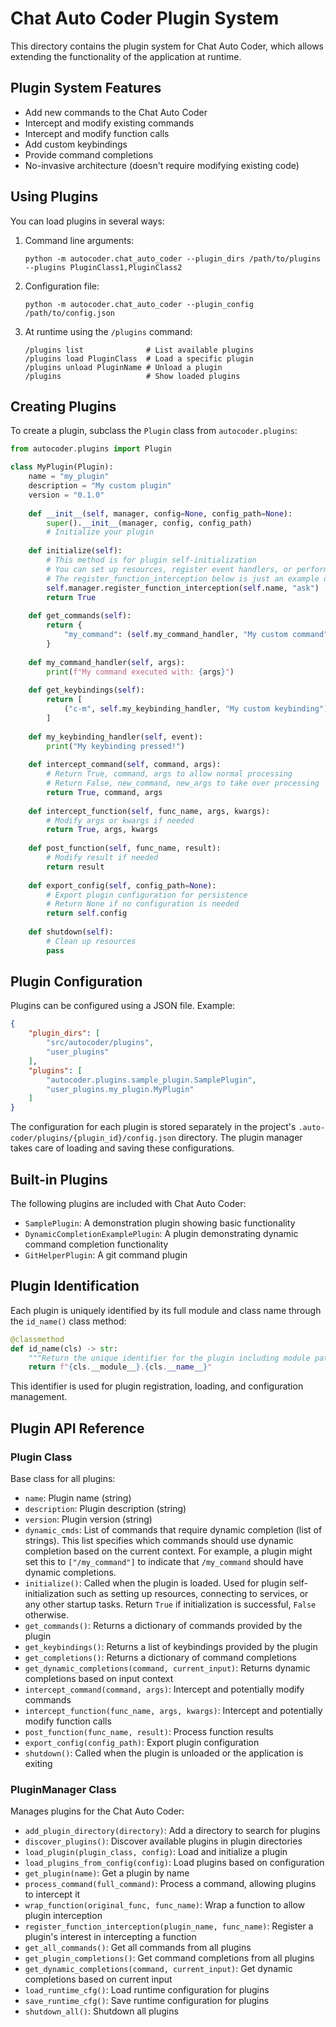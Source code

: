 # Chat Auto Coder Plugin System

This directory contains the plugin system for Chat Auto Coder, which allows extending the functionality of the application at runtime.

## Plugin System Features

- Add new commands to the Chat Auto Coder
- Intercept and modify existing commands
- Intercept and modify function calls
- Add custom keybindings
- Provide command completions
- No-invasive architecture (doesn't require modifying existing code)

## Using Plugins

You can load plugins in several ways:

1. Command line arguments:
   ```
   python -m autocoder.chat_auto_coder --plugin_dirs /path/to/plugins --plugins PluginClass1,PluginClass2
   ```

2. Configuration file:
   ```
   python -m autocoder.chat_auto_coder --plugin_config /path/to/config.json
   ```

3. At runtime using the `/plugins` command:
   ```
   /plugins list              # List available plugins
   /plugins load PluginClass  # Load a specific plugin
   /plugins unload PluginName # Unload a plugin
   /plugins                   # Show loaded plugins
   ```

## Creating Plugins

To create a plugin, subclass the `Plugin` class from `autocoder.plugins`:

```python
from autocoder.plugins import Plugin

class MyPlugin(Plugin):
    name = "my_plugin"
    description = "My custom plugin"
    version = "0.1.0"
    
    def __init__(self, manager, config=None, config_path=None):
        super().__init__(manager, config, config_path)
        # Initialize your plugin
    
    def initialize(self):
        # This method is for plugin self-initialization
        # You can set up resources, register event handlers, or perform any startup tasks
        # The register_function_interception below is just an example of what you might do here
        self.manager.register_function_interception(self.name, "ask")
        return True
    
    def get_commands(self):
        return {
            "my_command": (self.my_command_handler, "My custom command"),
        }
    
    def my_command_handler(self, args):
        print(f"My command executed with: {args}")
    
    def get_keybindings(self):
        return [
            ("c-m", self.my_keybinding_handler, "My custom keybinding"),
        ]
    
    def my_keybinding_handler(self, event):
        print("My keybinding pressed!")
    
    def intercept_command(self, command, args):
        # Return True, command, args to allow normal processing
        # Return False, new_command, new_args to take over processing
        return True, command, args
    
    def intercept_function(self, func_name, args, kwargs):
        # Modify args or kwargs if needed
        return True, args, kwargs
    
    def post_function(self, func_name, result):
        # Modify result if needed
        return result
    
    def export_config(self, config_path=None):
        # Export plugin configuration for persistence
        # Return None if no configuration is needed
        return self.config
    
    def shutdown(self):
        # Clean up resources
        pass
```

## Plugin Configuration

Plugins can be configured using a JSON file. Example:

```json
{
    "plugin_dirs": [
        "src/autocoder/plugins",
        "user_plugins"
    ],
    "plugins": [
        "autocoder.plugins.sample_plugin.SamplePlugin",
        "user_plugins.my_plugin.MyPlugin"
    ]
}
```

The configuration for each plugin is stored separately in the project's `.auto-coder/plugins/{plugin_id}/config.json` directory. The plugin manager takes care of loading and saving these configurations.

## Built-in Plugins

The following plugins are included with Chat Auto Coder:

- `SamplePlugin`: A demonstration plugin showing basic functionality
- `DynamicCompletionExamplePlugin`: A plugin demonstrating dynamic command completion functionality
- `GitHelperPlugin`: A git command plugin


## Plugin Identification

Each plugin is uniquely identified by its full module and class name through the `id_name()` class method:

```python
@classmethod
def id_name(cls) -> str:
    """Return the unique identifier for the plugin including module path"""
    return f"{cls.__module__}.{cls.__name__}"
```

This identifier is used for plugin registration, loading, and configuration management.

## Plugin API Reference

### Plugin Class

Base class for all plugins:

- `name`: Plugin name (string)
- `description`: Plugin description (string)
- `version`: Plugin version (string)
- `dynamic_cmds`: List of commands that require dynamic completion (list of strings). This list specifies which commands should use dynamic completion based on the current context. For example, a plugin might set this to `["/my_command"]` to indicate that `/my_command` should have dynamic completions.
- `initialize()`: Called when the plugin is loaded. Used for plugin self-initialization such as setting up resources, connecting to services, or any other startup tasks. Return `True` if initialization is successful, `False` otherwise.
- `get_commands()`: Returns a dictionary of commands provided by the plugin
- `get_keybindings()`: Returns a list of keybindings provided by the plugin
- `get_completions()`: Returns a dictionary of command completions
- `get_dynamic_completions(command, current_input)`: Returns dynamic completions based on input context
- `intercept_command(command, args)`: Intercept and potentially modify commands
- `intercept_function(func_name, args, kwargs)`: Intercept and potentially modify function calls
- `post_function(func_name, result)`: Process function results
- `export_config(config_path)`: Export plugin configuration
- `shutdown()`: Called when the plugin is unloaded or the application is exiting

### PluginManager Class

Manages plugins for the Chat Auto Coder:

- `add_plugin_directory(directory)`: Add a directory to search for plugins
- `discover_plugins()`: Discover available plugins in plugin directories
- `load_plugin(plugin_class, config)`: Load and initialize a plugin
- `load_plugins_from_config(config)`: Load plugins based on configuration
- `get_plugin(name)`: Get a plugin by name
- `process_command(full_command)`: Process a command, allowing plugins to intercept it
- `wrap_function(original_func, func_name)`: Wrap a function to allow plugin interception
- `register_function_interception(plugin_name, func_name)`: Register a plugin's interest in intercepting a function
- `get_all_commands()`: Get all commands from all plugins
- `get_plugin_completions()`: Get command completions from all plugins
- `get_dynamic_completions(command, current_input)`: Get dynamic completions based on current input
- `load_runtime_cfg()`: Load runtime configuration for plugins
- `save_runtime_cfg()`: Save runtime configuration for plugins
- `shutdown_all()`: Shutdown all plugins 
